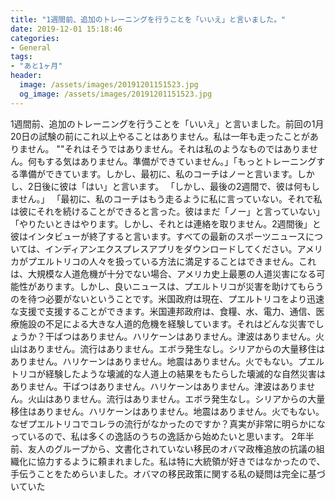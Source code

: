 ```yaml
---
title: "1週間前、追加のトレーニングを行うことを「いいえ」と言いました。"
date: 2019-12-01 15:18:46
categories:
- General
tags:
- "あと1ヶ月"
header:
  image: /assets/images/20191201151523.jpg
  og_image: /assets/images/20191201151523.jpg
---
```


1週間前、追加のトレーニングを行うことを「いいえ」と言いました。前回の1月20日の試験の前にこれ以上やることはありません。私は一年も走ったことがありません。 &quot;&quot;それはそうではありません。それは私のようなものではありません。何もする気はありません。準備ができていません。」「もっとトレーニングする準備ができています。しかし、最初に、私のコーチはノーと言います。しかし、2日後に彼は「はい」と言います。 「しかし、最後の2週間で、彼は何もしません。」 「最初に、私のコーチはもう走るように私に言っていない。それで私は彼にそれを続けることができると言った。彼はまだ「ノー」と言っていない」 「やりたいときはやります。しかし、それとは連絡を取りません。2週間後」と彼はインタビューが終了すると言います。すべての最新のスポーツニュースについては、インディアンエクスプレスアプリをダウンロードしてください。アメリカがプエルトリコの人々を扱っている方法に満足することはできません。これは、大規模な人道危機が十分でない場合、アメリカ史上最悪の人道災害になる可能性があります。しかし、良いニュースは、プエルトリコが災害を助けてもらうのを待つ必要がないということです。米国政府は現在、プエルトリコをより迅速な支援で支援することができます。米国連邦政府は、食糧、水、電力、通信、医療施設の不足による大きな人道的危機を経験しています。それはどんな災害でしょうか？干ばつはありません。ハリケーンはありません。津波はありません。火山はありません。流行はありません。エボラ発生なし。シリアからの大量移住はありません。ハリケーンはありません。地震はありません。火でもない。プエルトリコが経験したような壊滅的な人道上の結果をもたらした壊滅的な自然災害はありません。干ばつはありません。ハリケーンはありません。津波はありません。火山はありません。流行はありません。エボラ発生なし。シリアからの大量移住はありません。ハリケーンはありません。地震はありません。火でもない。なぜプエルトリコでコレラの流行がなかったのですか？真実が非常に明らかになっているので、私は多くの逸話のうちの逸話から始めたいと思います。 2年半前、友人のグループから、文書化されていない移民のオバマ政権追放の抗議の組織化に協力するように頼まれました。私は特に大統領が好きではなかったので、手伝うことをためらいました。オバマの移民政策に関する私の疑問は完全に基づいていた
